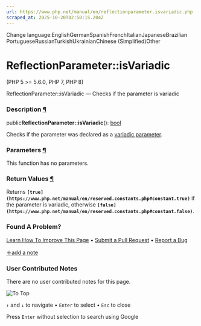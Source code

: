 ```yaml
---
url: https://www.php.net/manual/en/reflectionparameter.isvariadic.php
scraped_at: 2025-10-20T02:50:15.204Z
---
```


Change language:EnglishGermanSpanishFrenchItalianJapaneseBrazilian PortugueseRussianTurkishUkrainianChinese (Simplified)Other

# ReflectionParameter::isVariadic

(PHP 5 >= 5.6.0, PHP 7, PHP 8)

ReflectionParameter::isVariadic — Checks if the parameter is variadic

### Description [¶](https://www.php.net/manual/en/reflectionparameter.isvariadic.php\#refsect1-reflectionparameter.isvariadic-description)

public**ReflectionParameter::isVariadic**(): [bool](https://www.php.net/manual/en/language.types.boolean.php)

Checks if the parameter was declared as a
[variadic parameter](https://www.php.net/manual/en/functions.arguments.php#functions.variable-arg-list).


### Parameters [¶](https://www.php.net/manual/en/reflectionparameter.isvariadic.php\#refsect1-reflectionparameter.isvariadic-parameters)

This function has no parameters.

### Return Values [¶](https://www.php.net/manual/en/reflectionparameter.isvariadic.php\#refsect1-reflectionparameter.isvariadic-returnvalues)

Returns **`[true](https://www.php.net/manual/en/reserved.constants.php#constant.true)`** if the parameter is variadic, otherwise **`[false](https://www.php.net/manual/en/reserved.constants.php#constant.false)`**.


### Found A Problem?

[Learn How To Improve This Page](https://github.com/php/doc-base/blob/master/README.md "This will take you to our contribution guidelines on GitHub")
•
[Submit a Pull Request](https://github.com/php/doc-en/blob/master/reference/reflection/reflectionparameter/isvariadic.xml)
•
[Report a Bug](https://github.com/php/doc-en/issues/new?body=From%20manual%20page:%20https:%2F%2Fphp.net%2Freflectionparameter.isvariadic%0A%0A---)

[＋add a note](https://www.php.net/manual/add-note.php?sect=reflectionparameter.isvariadic&repo=en&redirect=https://www.php.net/manual/en/reflectionparameter.isvariadic.php)

### User Contributed Notes

There are no user contributed notes for this page.

![To Top](https://www.php.net/images/to-top@2x.png)

`↑` and `↓` to navigate •
`Enter` to select •
`Esc` to close


Press `Enter` without
selection to search using Google